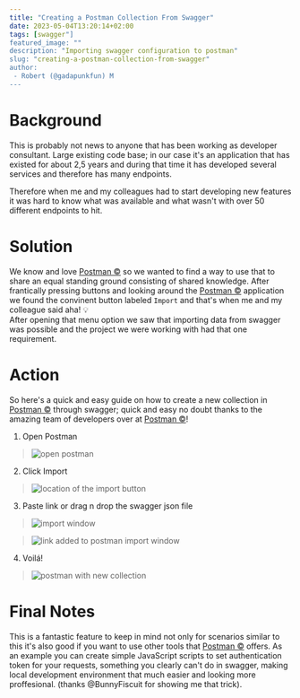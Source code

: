 ```yaml
---
title: "Creating a Postman Collection From Swagger"
date: 2023-05-04T13:20:14+02:00
tags: [swagger"]
featured_image: ""
description: "Importing swagger configuration to postman"
slug: "creating-a-postman-collection-from-swagger"
author:
 - Robert (@gadapunkfun) M
---
```


# Background

This is probably not news to anyone that has been working as developer consultant.
Large existing code base; in our case it's an application that has existed for about 2,5 years and during that time it has developed 
several services and therefore has many endpoints.

Therefore when me and my colleagues had to start developing new features it was hard to know what was available and what wasn't with over 50 different endpoints to hit.

# Solution

We know and love [Postman ©](https://www.postman.com/) so we wanted to find a way to use that to share an equal standing ground consisting of shared knowledge.
After frantically pressing buttons and looking around the [Postman ©](https://www.postman.com/) application we found the convinent button labeled `Import` and that's when me and my colleague said aha! 💡 </br>
After opening that menu option we saw that importing data from swagger was possible and the project we were working with had that one requirement.

# Action

So here's a quick and easy guide on how to create a new collection in [Postman ©](https://www.postman.com/) through swagger; quick and easy no doubt thanks to the amazing team of developers over at [Postman ©](https://www.postman.com/)!

1. Open Postman
> ![open postman](/blog/swagger-to-postman/start.png)
2. Click Import
> ![location of the import button](/blog/swagger-to-postman/import.png)
3. Paste link or drag n drop the swagger json file
> ![import window](/blog/swagger-to-postman/importing.png)

> ![link added to postman import window](/blog/swagger-to-postman/link.png)
4. Voilá!
> ![postman with new collection](/blog/swagger-to-postman/imported.png)

# Final Notes

This is a fantastic feature to keep in mind not only for scenarios similar to this it's also good if you want to use other tools that [Postman ©](https://www.postman.com/) offers.
As an example you can create simple JavaScript scripts to set authentication token for your requests, something you clearly can't do in swagger, making local development environment that much easier and looking more proffesional. (thanks @BunnyFiscuit for showing me that trick).
